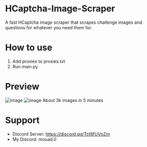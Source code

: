 # HCaptcha-Image-Scraper
A fast HCaptcha image scraper that scrapes challenge images and questions for whatever you need them for.

# How to use
1. Add proxies to proxies.txt
2. Run main.py

# Preview
![image](https://cdn.discordapp.com/attachments/1091353103342784695/1091373711002714172/image.png)
![image](https://user-images.githubusercontent.com/102869034/226767151-1d36c74e-8c15-4362-9814-e245efd02a8b.png)
About 3k images in 5 minutes

# Support 
- Discord Server: https://discord.gg/Tct8fUVnZm
- My Discord: mouad.0
